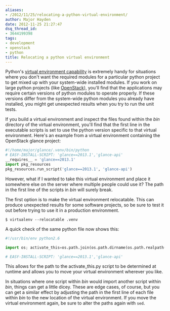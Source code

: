 ```yaml
---
aliases:
- /2012/11/25/relocating-a-python-virtual-environment/
author: Major Hayden
date: 2012-11-25 21:27:47
dsq_thread_id:
- 3644199398
tags:
- development
- openstack
- python
title: Relocating a python virtual environment
---
```


Python's [virtual environment capability][1] is extremely handy for situations where you don't want the required modules for a particular python project to get mixed up with your system-wide installed modules. If you work on large python projects (like [OpenStack][2]), you'll find that the applications may require certain versions of python modules to operate properly. If these versions differ from the system-wide python modules you already have installed, you might get unexpected results when you try to run the unit tests.

If you build a virtual environment and inspect the files found within the _bin_ directory of the virtual environment, you'll find that the first line in the executable scripts is set to use the python version specific to that virtual environment. Here's an example from a virtual environment containing the OpenStack glance project:

```python
#!/home/major/glance/.venv/bin/python
# EASY-INSTALL-SCRIPT: 'glance==2013.1','glance-api'
__requires__ = 'glance==2013.1'
import pkg_resources
pkg_resources.run_script('glance==2013.1', 'glance-api')
```

However, what if I wanted to take this virtual environment and place it somewhere else on the server where multiple people could use it? The path in the first line of the scripts in _bin_ will surely break.

The first option is to make the virtual environment relocatable. This can produce unexpected results for some software projects, so be sure to test it out before trying to use it in a production environment.

```
$ virtualenv --relocatable .venv
```

A quick check of the same python file now shows this:

```python
#!/usr/bin/env python2.6

import os; activate_this=os.path.join(os.path.dirname(os.path.realpath(__file__)), 'activate_this.py'); execfile(activate_this, dict(__file__=activate_this)); del os, activate_this

# EASY-INSTALL-SCRIPT: 'glance==2013.1','glance-api'
```

This allows for the path to the activate_this.py script to be determined at runtime and allows you to move your virtual environment wherever you like.

In situations where one script within _bin_ would import another script within _bin_, things can get a little dicey. These are edge cases, of course, but you can get a similar effect by adjusting the path in the first line of each file within _bin_ to the new location of the virtual environment. If you move the virtual environment again, be sure to alter the paths again with `sed`.

 [1]: http://pypi.python.org/pypi/virtualenv
 [2]: http://openstack.org/